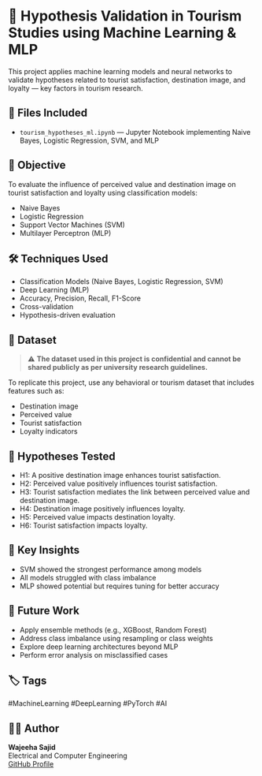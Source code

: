 # 🧠 Hypothesis Validation in Tourism Studies using Machine Learning & MLP

This project applies machine learning models and neural networks to validate hypotheses related to tourist satisfaction, destination image, and loyalty — key factors in tourism research.

## 📂 Files Included

- `tourism_hypotheses_ml.ipynb` — Jupyter Notebook implementing Naive Bayes, Logistic Regression, SVM, and MLP  
  
## 🎯 Objective

To evaluate the influence of perceived value and destination image on tourist satisfaction and loyalty using classification models:
- Naive Bayes
- Logistic Regression
- Support Vector Machines (SVM)
- Multilayer Perceptron (MLP)

## 🛠 Techniques Used

- Classification Models (Naive Bayes, Logistic Regression, SVM)
- Deep Learning (MLP)
- Accuracy, Precision, Recall, F1-Score
- Cross-validation
- Hypothesis-driven evaluation

## 📁 Dataset

> ⚠️ **The dataset used in this project is confidential and cannot be shared publicly as per university research guidelines.**

To replicate this project, use any behavioral or tourism dataset that includes features such as:
- Destination image
- Perceived value
- Tourist satisfaction
- Loyalty indicators

## 🔬 Hypotheses Tested

- H1: A positive destination image enhances tourist satisfaction.  
- H2: Perceived value positively influences tourist satisfaction.  
- H3: Tourist satisfaction mediates the link between perceived value and destination image.  
- H4: Destination image positively influences loyalty.  
- H5: Perceived value impacts destination loyalty.  
- H6: Tourist satisfaction impacts loyalty.

## 🧠 Key Insights

- SVM showed the strongest performance among models  
- All models struggled with class imbalance  
- MLP showed potential but requires tuning for better accuracy

## 🚀 Future Work

- Apply ensemble methods (e.g., XGBoost, Random Forest)  
- Address class imbalance using resampling or class weights  
- Explore deep learning architectures beyond MLP  
- Perform error analysis on misclassified cases

## 🏷️ Tags
#MachineLearning #DeepLearning #PyTorch #AI

## 👩‍💻 Author

**Wajeeha Sajid**  
Electrical and Computer Engineering  
[GitHub Profile](https://github.com/wajeeha-sajid)

